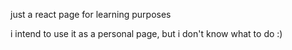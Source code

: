just a react page for learning purposes

i intend to use it as a personal page, but i don't know what to do :)